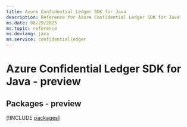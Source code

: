 ```yaml
---
title: Azure Confidential Ledger SDK for Java
description: Reference for Azure Confidential Ledger SDK for Java
ms.date: 08/29/2025
ms.topic: reference
ms.devlang: java
ms.service: confidentialledger
---
```

# Azure Confidential Ledger SDK for Java - preview
## Packages - preview
[!INCLUDE [packages](confidential-ledger-index.md)]
